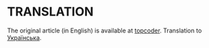 # TRANSLATION

The original article (in English) is available at
[topcoder](https://www.topcoder.com/community/competitive-programming/tutorials/dynamic-programming-from-novice-to-advanced/).
Translation to [Українська](../uk/article.md).
